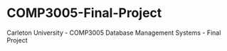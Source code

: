 # COMP3005-Final-Project
Carleton University - COMP3005 Database Management Systems - Final Project
